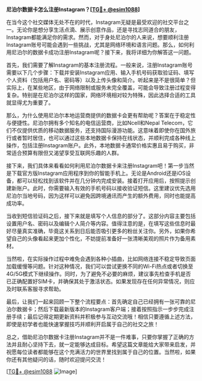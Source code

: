 **尼泊尔数据卡怎么注册Instagram？[[TG💪+ @esim1088](https://t.me/s/esim1088)]**

在当今这个社交媒体无处不在的时代，Instagram无疑是最受欢迎的社交平台之一。无论你是想分享生活点滴、展示创意作品，还是寻找志同道合的朋友，Instagram都能满足你的需求。然而，对于身处尼泊尔的人来说，想要顺利注册Instagram账号可能会遇到一些挑战，尤其是网络环境和语言问题。那么，如何利用尼泊尔的数据卡成功注册Instagram呢？接下来，我将详细为你解答这一问题。

首先，我们需要了解Instagram的基本注册流程。一般来说，注册Instagram账号需要以下几个步骤：下载并安装Instagram应用、输入手机号码获取验证码、填写个人资料（包括用户名、密码等）以及上传头像和简介。听起来是不是很简单？但实际上，在某些地区，由于网络限制或服务未完全覆盖，可能会导致注册过程变得复杂。特别是在尼泊尔这样的国家，网络环境相对较为特殊，因此选择合适的工具就显得尤为重要了。

那么，为什么使用尼泊尔本地运营商提供的数据卡会更有帮助呢？答案在于稳定性与便捷性。尼泊尔拥有多个知名的电信运营商，比如Ncell和Nepal Telecom，它们不仅提供优质的移动数据服务，还支持国际漫游功能。这意味着即使你在国外旅行或者暂时居住，也可以通过这些本地数据卡保持在线状态，并顺利完成各种线上操作，包括注册Instagram账户。此外，本地数据卡通常价格实惠且易于购买，非常适合预算有限但又渴望享受互联网乐趣的人群。

接下来，我们具体来看看如何利用尼泊尔数据卡来注册Instagram吧！第一步当然是下载官方版Instagram应用程序到你的智能手机上。无论是Android还是iOS设备，都可以轻松找到该软件并在几分钟内完成安装。接着打开应用后，按照提示创建新账户。此时，你需要输入有效的手机号码以接收验证短信。这里建议优先选用尼泊尔当地号码，因为这样可以避免因跨境通讯而产生的额外费用，同时也能提高成功率。

当收到短信验证码之后，接下来就是填写个人信息的部分了。这部分内容主要包括设置用户名、密码以及编辑个人简介等内容。值得注意的是，在填写这些信息时最好尽量真实准确，毕竟这关系到日后能否吸引更多的粉丝关注你。另外，如果你希望自己的头像看起来更加个性化，不妨提前准备好一张清晰美观的照片作为备用素材。

当然啦，在实际操作过程中难免会遇到各种小插曲，比如网络连接不稳定导致页面加载缓慢等问题。针对这种情况，我们可以尝试更换不同的Wi-Fi热点或者切换至4G/5G模式下继续操作。同时，为了避免不必要的麻烦，建议事先检查手机是否已正确配置好SIM卡，并确保其处于激活状态。如果发现存在任何异常情况，则应及时联系客服寻求帮助。

最后，让我们一起来回顾一下整个流程要点：首先确定自己已经拥有一张可靠的尼泊尔数据卡；然后下载最新版本的Instagram客户端；接着按照指示一步步完成注册手续；最后记得定期更新资料并积极参与互动交流哦！相信只要遵循上述方法，即使是初学者也能快速掌握技巧并顺利开启属于自己的社交之旅！

总之，借助尼泊尔数据卡注册Instagram并不是一件难事，只要你掌握了正确的方法并且耐心坚持下去，就一定能够达成目标。希望这篇文章能给大家带来启发，并祝愿每位读者都能够在这个充满活力的世界里找到属于自己的位置。当然啦，如果你还有其他疑问的话，随时欢迎提问交流！

[[TG💪+ @esim1088](https://t.me/s/esim1088) ![Image](https://i.postimg.cc/4NQfJmqS/Snipaste-2025-05-13-00-14-12.png)]